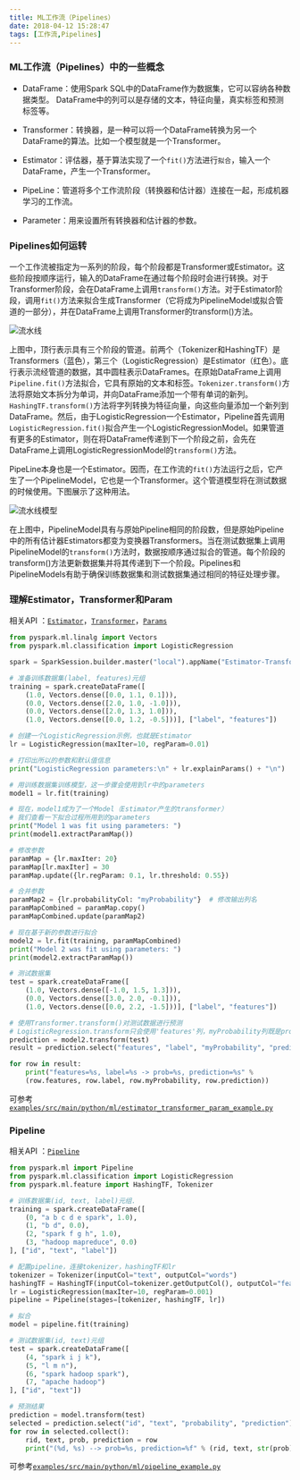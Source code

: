 ```yaml
---
title: ML工作流（Pipelines）
date: 2018-04-12 15:28:47
tags: [工作流,Pipelines]
---
```


### ML工作流（Pipelines）中的一些概念

+ DataFrame：使用Spark SQL中的DataFrame作为数据集，它可以容纳各种数据类型。 DataFrame中的列可以是存储的文本，特征向量，真实标签和预测标签等。

+ Transformer：转换器，是一种可以将一个DataFrame转换为另一个DataFrame的算法。比如一个模型就是一个Transformer。

+ Estimator：评估器，基于算法实现了一个`fit()`方法进行`拟合`，输入一个DataFrame，产生一个Transformer。

+ PipeLine：管道将多个工作流阶段（转换器和估计器）连接在一起，形成机器学习的工作流。

+ Parameter：用来设置所有转换器和估计器的参数。

### Pipelines如何运转

一个工作流被指定为一系列的阶段，每个阶段都是Transformer或Estimator。这些阶段按顺序运行，输入的DataFrame在通过每个阶段时会进行转换。对于Transformer阶段，会在DataFrame上调用`transform()`方法。对于Estimator阶段，调用`fit()`方法来拟合生成Transformer（它将成为PipelineModel或拟合管道的一部分），并在DataFrame上调用Transformer的transform()方法。

![流水线](images/ML-Pipeline.png "流水线")

上图中，顶行表示具有三个阶段的管道。前两个（Tokenizer和HashingTF）是Transformers（蓝色），第三个（LogisticRegression）是Estimator（红色）。底行表示流经管道的数据，其中圆柱表示DataFrames。在原始DataFrame上调用`Pipeline.fit()`方法拟合，它具有原始的文本和标签。`Tokenizer.transform()`方法将原始文本拆分为单词，并向DataFrame添加一个带有单词的新列。 `HashingTF.transform()`方法将字列转换为特征向量，向这些向量添加一个新列到DataFrame。然后，由于LogisticRegression一个Estimator，Pipeline首先调用`LogisticRegression.fit()`拟合产生一个LogisticRegressionModel。如果管道有更多的Estimator，则在将DataFrame传递到下一个阶段之前，会先在DataFrame上调用LogisticRegressionModel的`transform()`方法。

PipeLine本身也是一个Estimator。因而，在工作流的`fit()`方法运行之后，它产生了一个PipelineModel，它也是一个Transformer。这个管道模型将在测试数据的时候使用。下图展示了这种用法。

![流水线模型](images/ML-PipelineModel.png "流水线模型")

在上图中，PipelineModel具有与原始Pipeline相同的阶段数，但是原始Pipeline中的所有估计器Estimators都变为变换器Transformers。当在测试数据集上调用PipelineModel的`transform()`方法时，数据按顺序通过拟合的管道。每个阶段的transform()方法更新数据集并将其传递到下一个阶段。Pipelines和PipelineModels有助于确保训练数据集和测试数据集通过相同的特征处理步骤。

### 理解Estimator，Transformer和Param

相关API ：[`Estimator`](http://spark.apache.org/docs/latest/api/python/pyspark.ml.html#pyspark.ml.Estimator)，[`Transformer`](http://spark.apache.org/docs/latest/api/python/pyspark.ml.html#pyspark.ml.Transformer)，[`Params`](http://spark.apache.org/docs/latest/api/python/pyspark.ml.html#pyspark.ml.param.Params)

```python
from pyspark.ml.linalg import Vectors
from pyspark.ml.classification import LogisticRegression

spark = SparkSession.builder.master("local").appName("Estimator-Transformer-Param").getOrCreate()

# 准备训练数据集(label, features)元组
training = spark.createDataFrame([
    (1.0, Vectors.dense([0.0, 1.1, 0.1])),
    (0.0, Vectors.dense([2.0, 1.0, -1.0])),
    (0.0, Vectors.dense([2.0, 1.3, 1.0])),
    (1.0, Vectors.dense([0.0, 1.2, -0.5]))], ["label", "features"])

# 创建一个LogisticRegression示例，也就是Estimator
lr = LogisticRegression(maxIter=10, regParam=0.01)

# 打印出所以的参数和默认值信息
print("LogisticRegression parameters:\n" + lr.explainParams() + "\n")

# 用训练数据集训练模型，这一步骤会使用到lr中的parameters
model1 = lr.fit(training)

# 现在，model1成为了一个Model（Estimator产生的transformer）
# 我们查看一下拟合过程所用到的parameters
print("Model 1 was fit using parameters: ")
print(model1.extractParamMap())

# 修改参数
paramMap = {lr.maxIter: 20}
paramMap[lr.maxIter] = 30
paramMap.update({lr.regParam: 0.1, lr.threshold: 0.55})

# 合并参数
paramMap2 = {lr.probabilityCol: "myProbability"}  # 修改输出列名
paramMapCombined = paramMap.copy()
paramMapCombined.update(paramMap2)

# 现在基于新的参数进行拟合
model2 = lr.fit(training, paramMapCombined)
print("Model 2 was fit using parameters: ")
print(model2.extractParamMap())

# 测试数据集
test = spark.createDataFrame([
    (1.0, Vectors.dense([-1.0, 1.5, 1.3])),
    (0.0, Vectors.dense([3.0, 2.0, -0.1])),
    (1.0, Vectors.dense([0.0, 2.2, -1.5]))], ["label", "features"])

# 使用Transformer.transform()对测试数据进行预测
# LogisticRegression.transform只会使用'features'列，myProbability列既是probability列，之前我们做过更改
prediction = model2.transform(test)
result = prediction.select("features", "label", "myProbability", "prediction").collect()

for row in result:
    print("features=%s, label=%s -> prob=%s, prediction=%s" % 
    (row.features, row.label, row.myProbability, row.prediction))
```

可参考[`examples/src/main/python/ml/estimator_transformer_param_example.py`](https://github.com/apache/spark/tree/v2.3.0/examples/src/main/python/ml/estimator_transformer_param_example.py)

### Pipeline

相关API ：[`Pipeline`](http://spark.apache.org/docs/latest/api/python/pyspark.ml.html#pyspark.ml.Pipeline)

```python
from pyspark.ml import Pipeline
from pyspark.ml.classification import LogisticRegression
from pyspark.ml.feature import HashingTF, Tokenizer

# 训练数据集(id, text, label)元组.
training = spark.createDataFrame([
    (0, "a b c d e spark", 1.0),
    (1, "b d", 0.0),
    (2, "spark f g h", 1.0),
    (3, "hadoop mapreduce", 0.0)
], ["id", "text", "label"])

# 配置pipeline，连接tokenizer，hashingTF和lr
tokenizer = Tokenizer(inputCol="text", outputCol="words")
hashingTF = HashingTF(inputCol=tokenizer.getOutputCol(), outputCol="features")
lr = LogisticRegression(maxIter=10, regParam=0.001)
pipeline = Pipeline(stages=[tokenizer, hashingTF, lr])

# 拟合
model = pipeline.fit(training)

# 测试数据集(id, text)元组
test = spark.createDataFrame([
    (4, "spark i j k"),
    (5, "l m n"),
    (6, "spark hadoop spark"),
    (7, "apache hadoop")
], ["id", "text"])

# 预测结果
prediction = model.transform(test)
selected = prediction.select("id", "text", "probability", "prediction")
for row in selected.collect():
    rid, text, prob, prediction = row
    print("(%d, %s) --> prob=%s, prediction=%f" % (rid, text, str(prob), prediction))
```

可参考[`examples/src/main/python/ml/pipeline_example.py`](https://github.com/apache/spark/tree/v2.3.0/examples/src/main/python/ml/pipeline_example.py)


